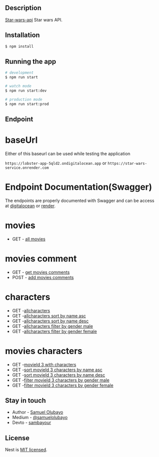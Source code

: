 ## Description

[Star-wars-api](https://github.com/sambayour/star-wars-api) Star wars API.

## Installation

```bash
$ npm install
```

## Running the app

```bash
# development
$ npm run start

# watch mode
$ npm run start:dev

# production mode
$ npm run start:prod
```

## Endpoint

# baseUrl

Either of this baseurl can be used while testing the application

`https://lobster-app-5qld2.ondigitalocean.app`
or
`https://star-wars-service.onrender.com`

# Endpoint Documentation(Swagger)

The endpoints are properly documented with Swagger and can be access at
[digitalocean](https://lobster-app-5qld2.ondigitalocean.app/api/docs#)
or
[render](https://star-wars-service.onrender.com/api/docs#).

# movies

- GET - [all movies](https://lobster-app-5qld2.ondigitalocean.app/movies)

# movies comment

- GET - [get movies comments](https://lobster-app-5qld2.ondigitalocean.app/movies/2/comments)
- POST - [add movies comments](https://lobster-app-5qld2.ondigitalocean.app/movies/2/comments)

# characters

- GET -[allcharacters](https://lobster-app-5qld2.ondigitalocean.app/movies/characters)
- GET -[allcharacters sort by name asc](https://lobster-app-5qld2.ondigitalocean.app/movies/characters?sort=name:asc)
- GET -[allcharacters sort by name desc](https://lobster-app-5qld2.ondigitalocean.app/movies/characters?sort=name:desc)
- GET -[allcharacters filter by gender male](https://lobster-app-5qld2.ondigitalocean.app/movies/characters?filter=male)
- GET -[allcharacters filter by gender female](https://lobster-app-5qld2.ondigitalocean.app/movies/characters?filter=female)

# movies characters

- GET -[movieId 3 with characters](https://lobster-app-5qld2.ondigitalocean.app/movies/3/characters)
- GET -[sort movieId 3 characters by name asc](https://lobster-app-5qld2.ondigitalocean.app/movies/characters?sort=name:asc)
- GET -[sort movieId 3 characters by name desc](https://lobster-app-5qld2.ondigitalocean.app/movies/characters?sort=name:desc)
- GET -[filter movieId 3 characters by gender male](https://lobster-app-5qld2.ondigitalocean.app/movies/characters?filter=male)
- GET -[filter movieId 3 characters by gender female](https://lobster-app-5qld2.ondigitalocean.app/movies/characters?filter=female)

## Stay in touch

- Author - [Samuel Olubayo](https://www.linkedin.com/in/samuelolubayo/)
- Medium - [@samuelolubayo](https://medium.com/@samuelolubayo)
- Devto - [sambayour](https://dev.to/sambayour)

## License

Nest is [MIT licensed](LICENSE).
